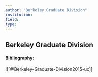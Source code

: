 ```yaml
---
author: "Berkeley Graduate Division"
institution:
field:
type:
---
```


## Berkeley Graduate Division
#### Bibliography:

![[@Berkeley-Graduate-Division2015-uc]]